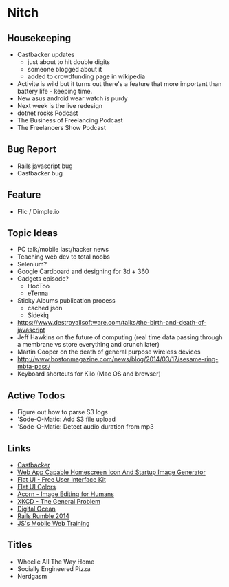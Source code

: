 Nitch
=====

## Housekeeping

* Castbacker updates
    * just about to hit double digits
    * someone blogged about it
    * added to crowdfunding page in wikipedia
* Activite is wild but it turns out there's a feature that more important than battery life - keeping time.
* New asus android wear watch is purdy
* Next week is the live redesign
* dotnet rocks Podcast
* The Business of Freelancing Podcast
* The Freelancers Show Podcast

## Bug Report

* Rails javascript bug
* Castbacker bug

## Feature

* Flic / Dimple.io

## Topic Ideas

* PC talk/mobile last/hacker news
* Teaching web dev to total noobs
* Selenium?
* Google Cardboard and designing for 3d + 360
* Gadgets episode?
    * HooToo
    * eTenna
* Sticky Albums publication process
    * cached json
    * Sidekiq
* https://www.destroyallsoftware.com/talks/the-birth-and-death-of-javascript
* Jeff Hawkins on the future of computing (real time data passing through a membrane vs store everything and crunch later)
* Martin Cooper on the death of general purpose wireless devices
* http://www.bostonmagazine.com/news/blog/2014/03/17/sesame-ring-mbta-pass/
* Keyboard shortcuts for Kilo (Mac OS and browser)

## Active Todos

* Figure out how to parse S3 logs
* 'Sode-O-Matic: Add S3 file upload
* 'Sode-O-Matic: Detect audio duration from mp3

## Links

* [Castbacker](http://castbacker.com)
* [Web App Capable Homescreen Icon And Startup Image Generator](http://webappcapable.com)
* [Flat UI - Free User Interface Kit](http://designmodo.github.io/Flat-UI/)
* [Flat UI Colors](http://flatuicolors.com/)
* [Acorn - Image Editing for Humans](http://www.flyingmeat.com/acorn/)
* [XKCD - The General Problem](http://xkcd.com/974/)
* [Digital Ocean](https://www.digitalocean.com/)
* [Rails Rumble 2014](http://railsrumble.com/)
* [JS's Mobile Web Training](https://jonathanstark.com/training)

## Titles

* Wheelie All The Way Home
* Socially Engineered Pizza
* Nerdgasm
